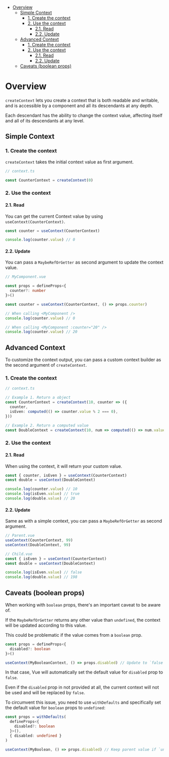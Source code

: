 <!-- TOC -->

- [Overview](#overview)
  - [Simple Context](#simple-context)
    - [1. Create the context](#1-create-the-context)
    - [2. Use the context](#2-use-the-context)
      - [2.1. Read](#21-read)
      - [2.2. Update](#22-update)
  - [Advanced Context](#advanced-context)
    - [1. Create the context](#1-create-the-context-1)
    - [2. Use the context](#2-use-the-context-1)
      - [2.1. Read](#21-read-1)
      - [2.2. Update](#22-update-1)
  - [Caveats (boolean props)](#caveats-boolean-props)
  <!-- TOC -->

# Overview

`createContext` lets you create a context that is both readable and writable, and is accessible by a component and all
its descendants at any depth.

Each descendant has the ability to change the context value, affecting itself and all of its descendants at any level.

## Simple Context

### 1. Create the context

`createContext` takes the initial context value as first argument.

```ts
// context.ts

const CounterContext = createContext(0)
```

### 2. Use the context

#### 2.1. Read

You can get the current Context value by using `useContext(CounterContext)`.

```ts
const counter = useContext(CounterContext)

console.log(counter.value) // 0
```

#### 2.2. Update

You can pass a `MaybeRefOrGetter` as second argument to update the context value.

```ts
// MyComponent.vue

const props = defineProps<{
  counter?: number
}>()

const counter = useContext(CounterContext, () => props.counter)

// When calling <MyComponent />
console.log(counter.value) // 0

// When calling <MyComponent :counter="20" />
console.log(counter.value) // 20
```

## Advanced Context

To customize the context output, you can pass a custom context builder as the second argument of `createContext`.

### 1. Create the context

```ts
// context.ts

// Example 1. Return a object
const CounterContext = createContext(10, counter => ({
  counter,
  isEven: computed(() => counter.value % 2 === 0),
}))

// Example 2. Return a computed value
const DoubleContext = createContext(10, num => computed(() => num.value * 2))
```

### 2. Use the context

#### 2.1. Read

When using the context, it will return your custom value.

```ts
const { counter, isEven } = useContext(CounterContext)
const double = useContext(DoubleContext)

console.log(counter.value) // 10
console.log(isEven.value) // true
console.log(double.value) // 20
```

#### 2.2. Update

Same as with a simple context, you can pass a `MaybeRefOrGetter` as second argument.

```ts
// Parent.vue
useContext(CounterContext, 99)
useContext(DoubleContext, 99)

// Child.vue
const { isEven } = useContext(CounterContext)
const double = useContext(DoubleContext)

console.log(isEven.value) // false
console.log(double.value) // 198
```

## Caveats (boolean props)

When working with `boolean` props, there's an important caveat to be aware of.

If the `MaybeRefOrGetter` returns any other value than `undefined`, the context will be updated according to this value.

This could be problematic if the value comes from a `boolean` prop.

```ts
const props = defineProps<{
  disabled?: boolean
}>()

useContext(MyBooleanContext, () => props.disabled) // Update to `false` if `undefined`
```

In that case, Vue will automatically set the default value for `disabled` prop to `false`.

Even if the `disabled` prop in not provided at all, the current context will not be used and will be replaced
by `false`.

To circumvent this issue, you need to use `withDefaults` and specifically set the default value for `boolean` props
to `undefined`:

```ts
const props = withDefaults(
  defineProps<{
    disabled?: boolean
  }>(),
  { disabled: undefined }
)

useContext(MyBoolean, () => props.disabled) // Keep parent value if `undefined`
```
